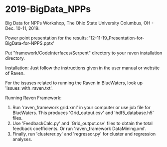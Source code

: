 # 2019-BigData_NPPs
Big Data for NPPs Workshop, The Ohio State University Columbus, OH - Dec. 10-11, 2019.

Power point presentation for the results: '12-11-19_Presentation-for-BigData-for-NPPS.pptx'

Put "framework/CodeInterfaces/Serpent" directory to your raven installation directory. 

Installation: Just follow the instructions given in the user manual or website of Raven. 

For the issuses related to running the Raven in BlueWaters, look up 'issues_with_raven.txt'.  

Running Raven Framework:

1. Run 'raven_framework grid.xml' in your computer or use job file for BlueWaters. This produces 'Grid_output.csv' and 'hdf5_database.h5' files.  
2. Use 'FeedbackCalc.py' and 'Grid_output.csv' files to obtain the total feedback coefficients. Or run 'raven_framework DataMining.xml'.
3. Finally, run 'clusterer.py' and 'regressor.py' for cluster and regression analyses.

